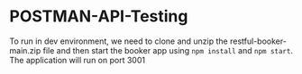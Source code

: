 # POSTMAN-API-Testing

To run in dev environment, we need to clone and unzip the restful-booker-main.zip file and then start the booker app using 
`npm install` and `npm start`. The application will run on port 3001
